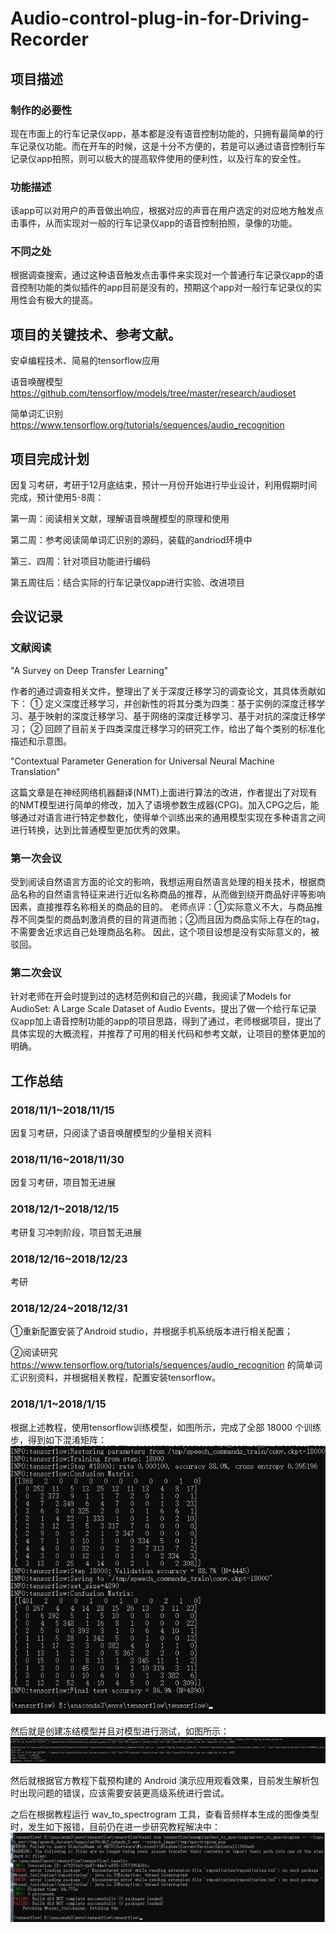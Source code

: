 # Audio-control-plug-in-for-Driving-Recorder

## 项目描述

### 制作的必要性
现在市面上的行车记录仪app，基本都是没有语音控制功能的，只拥有最简单的行车记录仪功能。而在开车的时候，这是十分不方便的，若是可以通过语音控制行车记录仪app拍照，则可以极大的提高软件使用的便利性，以及行车的安全性。

### 功能描述
该app可以对用户的声音做出响应，根据对应的声音在用户选定的对应地方触发点击事件，从而实现对一般的行车记录仪app的语音控制拍照，录像的功能。

### 不同之处
根据调查搜索，通过这种语音触发点击事件来实现对一个普通行车记录仪app的语音控制功能的类似插件的app目前是没有的，预期这个app对一般行车记录仪的实用性会有极大的提高。

## 项目的关键技术、参考文献。

安卓编程技术、简易的tensorflow应用

语音唤醒模型 https://github.com/tensorflow/models/tree/master/research/audioset

简单词汇识别 https://www.tensorflow.org/tutorials/sequences/audio_recognition

## 项目完成计划

因复习考研，考研于12月底结束，预计一月份开始进行毕业设计，利用假期时间完成，预计使用5-8周：

第一周：阅读相关文献，理解语音唤醒模型的原理和使用

第二周：参考阅读简单词汇识别的源码，装载的andriod环境中

第三、四周：针对项目功能进行编码

第五周往后：结合实际的行车记录仪app进行实验、改进项目

## 会议记录

### 文献阅读

"A Survey on Deep Transfer Learning"

作者的通过调查相关文件，整理出了关于深度迁移学习的调查论文，其具体贡献如下：
① 定义深度迁移学习，并创新性的将其分类为四类：基于实例的深度迁移学习、基于映射的深度迁移学习、基于网络的深度迁移学习、基于对抗的深度迁移学习；
② 回顾了目前关于四类深度迁移学习的研究工作，给出了每个类别的标准化描述和示意图。 

"Contextual Parameter Generation for Universal Neural Machine Translation"

这篇文章是在神经网络机器翻译(NMT)上面进行算法的改进，作者提出了对现有的NMT模型进行简单的修改，加入了语境参数生成器(CPG)。加入CPG之后，能够通过对语言进行特定参数化，使得单个训练出来的通用模型实现在多种语言之间进行转换，达到比普通模型更加优秀的效果。 

### 第一次会议
受到阅读自然语言方面的论文的影响，我想运用自然语言处理的相关技术，根据商品名称的自然语言特征来进行近似名称商品的推荐，从而做到绕开商品好评等影响因素，直接推荐名称相关的商品的目的。
老师点评：①实际意义不大，与商品推荐不同类型的商品刺激消费的目的背道而驰；②而且因为商品实际上存在的tag，不需要舍近求远自己处理商品名称。
因此，这个项目设想是没有实际意义的，被驳回。

### 第二次会议
针对老师在开会时提到过的选材范例和自己的兴趣，我阅读了Models for AudioSet: A Large Scale Dataset of Audio Events，提出了做一个给行车记录仪app加上语音控制功能的app的项目思路，得到了通过，老师根据项目，提出了具体实现的大概流程，并推荐了可用的相关代码和参考文献，让项目的整体更加的明确。

## 工作总结
### 2018/11/1~2018/11/15
因复习考研，只阅读了语音唤醒模型的少量相关资料
### 2018/11/16~2018/11/30
因复习考研，项目暂无进展
### 2018/12/1~2018/12/15
考研复习冲刺阶段，项目暂无进展
### 2018/12/16~2018/12/23
考研
### 2018/12/24~2018/12/31
①重新配置安装了Android studio，并根据手机系统版本进行相关配置；

②阅读研究 https://www.tensorflow.org/tutorials/sequences/audio_recognition 的简单词汇识别资料，并根据相关教程，配置安装tensorflow。

### 2018/1/1~2018/1/15
根据上述教程，使用tensorflow训练模型，如图所示，完成了全部 18000 个训练步，得到如下混淆矩阵：
![1](https://github.com/barrellin/Audio-control-plug-in-for-Driving-Recorder/blob/master/%E5%9B%BE%E7%89%87%E7%B4%A0%E6%9D%90/1.png)

然后就是创建冻结模型并且对模型进行测试，如图所示：
![2](https://github.com/barrellin/Audio-control-plug-in-for-Driving-Recorder/blob/master/%E5%9B%BE%E7%89%87%E7%B4%A0%E6%9D%90/2.png)

然后就根据官方教程下载预构建的 Android 演示应用观看效果，目前发生解析包时出现问题的错误，应该需要安装更高级系统进行尝试。

之后在根据教程运行 wav_to_spectrogram 工具，查看音频样本生成的图像类型时，发生如下报错，目前仍在进一步研究教程解决中：
![2](https://github.com/barrellin/Audio-control-plug-in-for-Driving-Recorder/blob/master/%E5%9B%BE%E7%89%87%E7%B4%A0%E6%9D%90/3.png)

